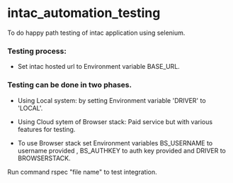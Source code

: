 # intac_automation_testing
To do  happy path testing of intac application using selenium.


### Testing process:
* Set intac hosted url to Environment variable BASE_URL. 
 

### Testing can be done in two phases.
* Using Local system: by setting Environment variable 'DRIVER' to 'LOCAL'.
 

* Using Cloud sytem of Browser stack: Paid service but with various features for testing.
* To use Browser stack set Environment variables BS_USERNAME to username provided , BS_AUTHKEY to auth key provided and DRIVER to BROWSERSTACK.

 Run command rspec "file name" to test integration.
